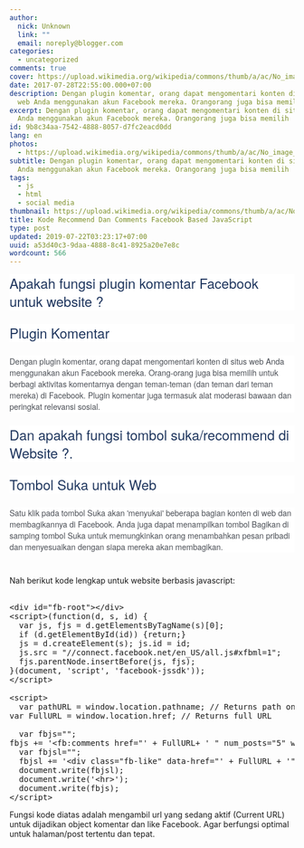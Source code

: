 ```yaml
---
author:
  nick: Unknown
  link: ""
  email: noreply@blogger.com
categories:
  - uncategorized
comments: true
cover: https://upload.wikimedia.org/wikipedia/commons/thumb/a/ac/No_image_available.svg/2048px-No_image_available.svg.png
date: 2017-07-28T22:55:00.000+07:00
description: Dengan plugin komentar, orang dapat mengomentari konten di situs
  web Anda menggunakan akun Facebook mereka. Orangorang juga bisa memilih
excerpt: Dengan plugin komentar, orang dapat mengomentari konten di situs web
  Anda menggunakan akun Facebook mereka. Orangorang juga bisa memilih
id: 9b8c34aa-7542-4888-8057-d7fc2eacd0dd
lang: en
photos:
  - https://upload.wikimedia.org/wikipedia/commons/thumb/a/ac/No_image_available.svg/2048px-No_image_available.svg.png
subtitle: Dengan plugin komentar, orang dapat mengomentari konten di situs web
  Anda menggunakan akun Facebook mereka. Orangorang juga bisa memilih
tags:
  - js
  - html
  - social media
thumbnail: https://upload.wikimedia.org/wikipedia/commons/thumb/a/ac/No_image_available.svg/2048px-No_image_available.svg.png
title: Kode Recommend Dan Comments Facebook Based JavaScript
type: post
updated: 2019-07-22T03:23:17+07:00
uuid: a53d40c3-9daa-4888-8c41-8925a20e7e8c
wordcount: 566
---
```


<h1 style="background-color: white; color: #20375f; font-family: &quot;helvetica neue&quot;, helvetica, arial, &quot;lucida grande&quot;, sans-serif; font-size: 24px; font-weight: normal; line-height: 32px; margin: 0px 0px 24px; padding: 0px;">Apakah fungsi plugin komentar Facebook untuk website ?</h1><h1 style="background-color: white; color: #20375f; font-family: &quot;helvetica neue&quot;, helvetica, arial, &quot;lucida grande&quot;, sans-serif; font-size: 24px; font-weight: normal; line-height: 32px; margin: 0px 0px 24px; padding: 0px;">Plugin Komentar</h1><div style="background-color: white; color: #4b4f56; font-family: &quot;helvetica neue&quot;, helvetica, arial, &quot;lucida grande&quot;, sans-serif; font-size: 14px; margin-bottom: 24px;">Dengan plugin komentar, orang dapat mengomentari konten di situs web Anda menggunakan akun Facebook mereka. Orang-orang juga bisa memilih untuk berbagi aktivitas komentarnya dengan teman-teman (dan teman dari teman mereka) di Facebook. Plugin komentar juga termasuk alat moderasi bawaan dan peringkat relevansi sosial.</div><h1 style="background-color: white; color: #20375f; font-family: &quot;helvetica neue&quot;, helvetica, arial, &quot;lucida grande&quot;, sans-serif; font-size: 24px; font-weight: normal; line-height: 32px; margin: 0px 0px 24px; padding: 0px;">Dan apakah fungsi tombol suka/recommend di Website ?.</h1><h1 style="background-color: white; color: #20375f; font-family: &quot;helvetica neue&quot;, helvetica, arial, &quot;lucida grande&quot;, sans-serif; font-size: 24px; font-weight: normal; line-height: 32px; margin: 0px 0px 24px; padding: 0px;">Tombol Suka untuk Web</h1><div style="background-color: white; color: #4b4f56; font-family: &quot;helvetica neue&quot;, helvetica, arial, &quot;lucida grande&quot;, sans-serif; font-size: 14px; margin-bottom: 24px;">Satu klik pada tombol Suka akan 'menyukai' beberapa bagian konten di web dan membagikannya di Facebook. Anda juga dapat menampilkan tombol Bagikan di samping tombol Suka untuk memungkinkan orang menambahkan pesan pribadi dan menyesuaikan dengan siapa mereka akan membagikan.</div><br>Nah berikut kode lengkap untuk website berbasis javascript:<br><br><pre>&lt;div id="fb-root"&gt;&lt;/div&gt;<br>&lt;script&gt;(function(d, s, id) {<br>  var js, fjs = d.getElementsByTagName(s)[0];<br>  if (d.getElementById(id)) {return;}<br>  js = d.createElement(s); js.id = id;<br>  js.src = "//connect.facebook.net/en_US/all.js#xfbml=1";<br>  fjs.parentNode.insertBefore(js, fjs);<br>}(document, 'script', 'facebook-jssdk'));<br>&lt;/script&gt;<br><br>&lt;script&gt;<br>  var pathURL = window.location.pathname; // Returns path only<br>var FullURL = window.location.href; // Returns full URL<br><br>  var fbjs="";<br>fbjs += '&lt;fb:comments href="' + FullURL+ ' " num_posts="5" width="500"&gt;&lt;/fb:comments&gt;';<br>  var fbjsl="";<br>  fbjsl += '&lt;div class="fb-like" data-href="' + FullURL + '" data-send="true" data-width="450" data-show-faces="true" data-action="recommend"&gt;&lt;/div&gt;';<br>  document.write(fbjsl);<br>  document.write('&lt;hr&gt;');<br>  document.write(fbjs);<br>&lt;/script&gt;</pre>Fungsi kode diatas adalah mengambil url yang sedang aktif (Current URL) untuk dijadikan object komentar dan like Facebook. Agar berfungsi optimal untuk halaman/post tertentu dan tepat.